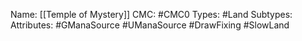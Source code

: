 Name: [[Temple of Mystery]]
CMC: #CMC0
Types: #Land
Subtypes: 
Attributes: #GManaSource #UManaSource #DrawFixing #SlowLand 